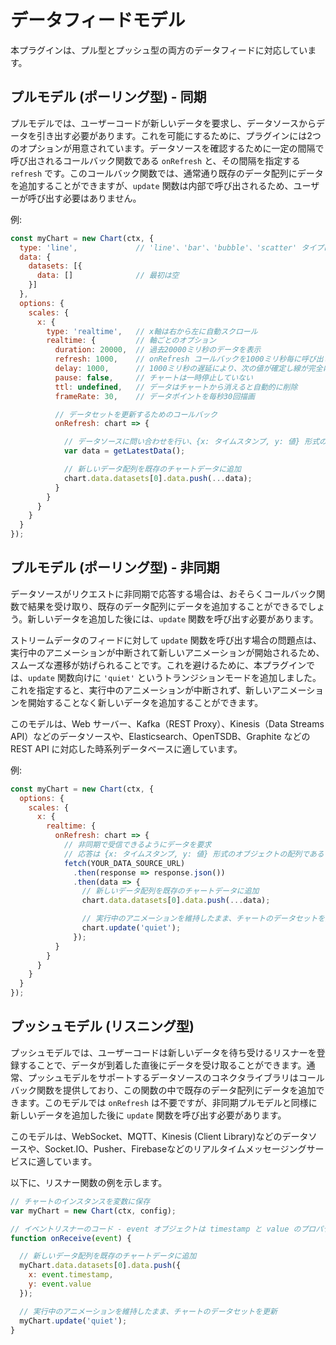 # データフィードモデル

本プラグインは、プル型とプッシュ型の両方のデータフィードに対応しています。

## プルモデル (ポーリング型) - 同期

プルモデルでは、ユーザーコードが新しいデータを要求し、データソースからデータを引き出す必要があります。これを可能にするために、プラグインには2つのオプションが用意されています。データソースを確認するために一定の間隔で呼び出されるコールバック関数である `onRefresh` と、その間隔を指定する `refresh` です。このコールバック関数では、通常通り既存のデータ配列にデータを追加することができますが、`update` 関数は内部で呼び出されるため、ユーザーが呼び出す必要はありません。

例:

```js
const myChart = new Chart(ctx, {
  type: 'line',             // 'line'、'bar'、'bubble'、'scatter' タイプに対応
  data: {
    datasets: [{
      data: []              // 最初は空
    }]
  },
  options: {
    scales: {
      x: {
        type: 'realtime',   // x軸は右から左に自動スクロール
        realtime: {         // 軸ごとのオプション
          duration: 20000,  // 過去20000ミリ秒のデータを表示
          refresh: 1000,    // onRefresh コールバックを1000ミリ秒毎に呼び出し
          delay: 1000,      // 1000ミリ秒の遅延により、次の値が確定し線が完全に引けてから表示
          pause: false,     // チャートは一時停止していない
          ttl: undefined,   // データはチャートから消えると自動的に削除
          frameRate: 30,    // データポイントを毎秒30回描画

          // データセットを更新するためのコールバック
          onRefresh: chart => {

            // データソースに問い合わせを行い、{x: タイムスタンプ, y: 値} 形式のオブジェクトの配列を取得
            var data = getLatestData();

            // 新しいデータ配列を既存のチャートデータに追加
            chart.data.datasets[0].data.push(...data);
          }
        }
      }
    }
  }
});
```

## プルモデル (ポーリング型) - 非同期

データソースがリクエストに非同期で応答する場合は、おそらくコールバック関数で結果を受け取り、既存のデータ配列にデータを追加することができるでしょう。新しいデータを追加した後には、`update` 関数を呼び出す必要があります。

ストリームデータのフィードに対して `update` 関数を呼び出す場合の問題点は、実行中のアニメーションが中断されて新しいアニメーションが開始されるため、スムーズな遷移が妨げられることです。これを避けるために、本プラグインでは、`update` 関数向けに `'quiet'` というトランジションモードを追加しました。これを指定すると、実行中のアニメーションが中断されず、新しいアニメーションを開始することなく新しいデータを追加することができます。

このモデルは、Web サーバー、Kafka（REST Proxy）、Kinesis（Data Streams API）などのデータソースや、Elasticsearch、OpenTSDB、Graphite などの REST API に対応した時系列データベースに適しています。

例:

```js
const myChart = new Chart(ctx, {
  options: {
    scales: {
      x: {
        realtime: {
          onRefresh: chart => {
            // 非同期で受信できるようにデータを要求
            // 応答は {x: タイムスタンプ, y: 値} 形式のオブジェクトの配列であると仮定
            fetch(YOUR_DATA_SOURCE_URL)
              .then(response => response.json())
              .then(data => {
                // 新しいデータ配列を既存のチャートデータに追加
                chart.data.datasets[0].data.push(...data);

                // 実行中のアニメーションを維持したまま、チャートのデータセットを更新
                chart.update('quiet');
              });
          }
        }
      }
    }
  }
});
```

## プッシュモデル (リスニング型)

プッシュモデルでは、ユーザーコードは新しいデータを待ち受けるリスナーを登録することで、データが到着した直後にデータを受け取ることができます。通常、プッシュモデルをサポートするデータソースのコネクタライブラリはコールバック関数を提供しており、この関数の中で既存のデータ配列にデータを追加できます。このモデルでは `onRefresh` は不要ですが、非同期プルモデルと同様に新しいデータを追加した後に `update` 関数を呼び出す必要があります。

このモデルは、WebSocket、MQTT、Kinesis (Client Library)などのデータソースや、Socket.IO、Pusher、Firebaseなどのリアルタイムメッセージングサービスに適しています。

以下に、リスナー関数の例を示します。

```js
// チャートのインスタンスを変数に保存
var myChart = new Chart(ctx, config);

// イベントリスナーのコード - event オブジェクトは timestamp と value のプロパティを持つと仮定
function onReceive(event) {

  // 新しいデータ配列を既存のチャートデータに追加
  myChart.data.datasets[0].data.push({
    x: event.timestamp,
    y: event.value
  });

  // 実行中のアニメーションを維持したまま、チャートのデータセットを更新
  myChart.update('quiet');
}
```
